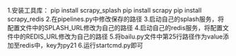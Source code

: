 1.安装工具库：
  pip install scrapy_splash
  pip install scrapy
  pip install scrapy_redis
2.在pipelines.py中修改保存的路径
3.启动自己的splash服务，将配置文件中的SPLASH_URL修改为自己的路径
4.启动自己的redis服务，将配置文件中的REDIS_URL修改为自己的路径
5.将bailu.py文件中第25行路径作为value添加至redis中，key为py21
6.运行startcmd.py即可
